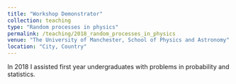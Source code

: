 ```yaml
---
title: "Workshop Demonstrator"
collection: teaching
type: "Random processes in physics"
permalink: /teaching/2018_random_processes_in_physics
venue: "The University of Manchester, School of Physics and Astronomy"
location: "City, Country"
---
```


In 2018 I assisted first year undergraduates with problems in probability and statistics.
